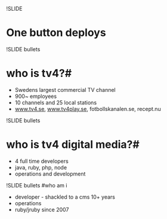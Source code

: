 !SLIDE 
# One button deploys #

!SLIDE bullets 
# who is tv4?#
* Swedens largest commercial TV channel
* 900~ employees
* 10 channels and 25 local stations
* www.tv4.se, www.tv4play.se, fotbollskanalen.se, recept.nu

!SLIDE bullets 
# who is tv4 digital media?#
* 4 full time developers
* java, ruby, php, node
* operations and development

!SLIDE bullets 
#who am i
* developer - shackled to a cms 10+ years
* operations
* ruby/jruby since 2007


